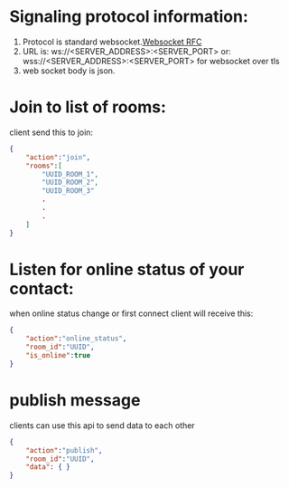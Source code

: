 
# Signaling protocol information:
1. Protocol is standard websocket.[Websocket RFC](https://www.rfc-editor.org/rfc/rfc6455#section-5.5.2)
2. URL is: ws://<SERVER_ADDRESS>:<SERVER_PORT> 
    or: wss://<SERVER_ADDRESS>:<SERVER_PORT> for websocket over tls
3. web socket body is json.

# Join to list of rooms:
client send this to join: 
~~~json
{
    "action":"join",
    "rooms":[
        "UUID_ROOM_1",
        "UUID_ROOM_2",
        "UUID_ROOM_3"
        .
        .
        .
    ]
}
~~~

# Listen for online status of your contact:
when online status change or first connect client will receive this:
~~~json
{
    "action":"online_status",
    "room_id":"UUID",
    "is_online":true
}
~~~

# publish message
clients can use this api to send data to each other
~~~json
{
    "action":"publish",
    "room_id":"UUID",
    "data": { }
}
~~~